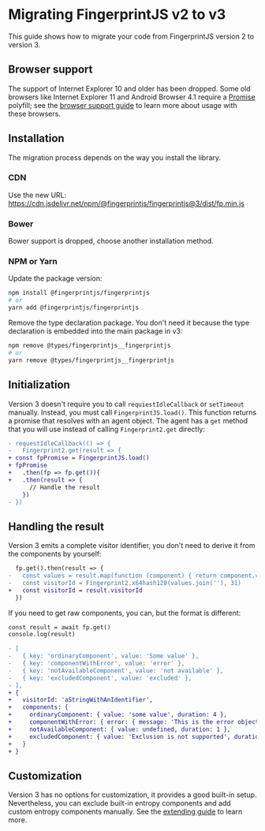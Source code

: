 # Migrating FingerprintJS v2 to v3

This guide shows how to migrate your code from FingerprintJS version 2 to version 3.

## Browser support

The support of Internet Explorer 10 and older has been dropped.
Some old browsers like Internet Explorer 11 and Android Browser 4.1 require a [Promise](https://developer.mozilla.org/en-US/docs/Web/JavaScript/Reference/Global_Objects/Promise) polyfill;
see the [browser support guide](browser_support.md#old-browsers-requirements) to learn more about usage with these browsers.

## Installation

The migration process depends on the way you install the library.

### CDN

Use the new URL: https://cdn.jsdelivr.net/npm/@fingerprintjs/fingerprintjs@3/dist/fp.min.js

### Bower

Bower support is dropped, choose another installation method.

### NPM or Yarn

Update the package version:

```bash
npm install @fingerprintjs/fingerprintjs
# or
yarn add @fingerprintjs/fingerprintjs
```

Remove the type declaration package.
You don't need it because the type declaration is embedded into the main package in v3:

```bash
npm remove @types/fingerprintjs__fingerprintjs
# or
yarn remove @types/fingerprintjs__fingerprintjs
```

## Initialization

Version 3 doesn't require you to call `requiestIdleCallback` or `setTimeout` manually.
Instead, you must call `FingerprintJS.load()`.
This function returns a promise that resolves with an agent object.
The agent has a `get` method that you will use instead of calling `Fingerprint2.get` directly:

```diff
- requestIdleCallback(() => {
-   Fingerprint2.get(result => {
+ const fpPromise = FingerprintJS.load()
+ fpPromise
+   .then(fp => fp.get()){
+   .then(result => {
      // Handle the result
    })
- })
```

## Handling the result

Version 3 emits a complete visitor identifier, you don't need to derive it from the components by yourself:

```diff
  fp.get().then(result => {
-   const values = result.map(function (component) { return component.value })
-   const visitorId = Fingerprint2.x64hash128(values.join(''), 31)
+   const visitorId = result.visitorId
  })
```

If you need to get raw components, you can, but the format is different:

```diff
const result = await fp.get()
console.log(result)

- [
-   { key: 'ordinaryComponent', value: 'Some value' },
-   { key: 'componentWithError', value: 'error' },
-   { key: 'notAvailableComponent', value: 'not available' },
-   { key: 'excludedComponent', value: 'excluded' },
- ],
+ {
+   visitorId: 'aStringWithAnIdentifier',
+   components: {
+     ordinaryComponent: { value: 'some value', duration: 4 },
+     componentWithError: { error: { message: 'This is the error object' }, duration: 2 },
+     notAvailableComponent: { value: undefined, duration: 1 },
+     excludedComponent: { value: 'Exclusion is not supported', duration: 10 },
+   }
+ }
```

## Customization

Version 3 has no options for customization, it provides a good built-in setup.
Nevertheless, you can exclude built-in entropy components and add custom entropy components manually.
See the [extending guide](extending.md) to learn more.
